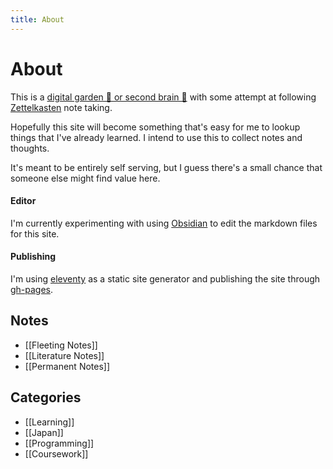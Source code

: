 ```yaml
---
title: About
---
```

# About
This is a [digital garden 🌿 or second brain 🧠](https://maggieappleton.com/garden-history) with some attempt at following [Zettelkasten](https://en.wikipedia.org/wiki/Zettelkasten) note taking.

Hopefully this site will become something that's easy for me to lookup things that I've already learned.
I intend to use this to collect notes and thoughts.


It's meant to be entirely self serving, but I guess there's a small chance that someone else might find value here.

#### Editor
I'm currently experimenting with using [Obsidian](https://obsidian.md/) to edit the markdown files for this site.

#### Publishing
I'm using [eleventy](https://www.11ty.dev/) as a static site generator and publishing the site through [gh-pages](https://pages.github.com/).

## Notes
* [[Fleeting Notes]]
* [[Literature Notes]]
* [[Permanent Notes]]

## Categories
* [[Learning]]
* [[Japan]]
* [[Programming]]
* [[Coursework]]